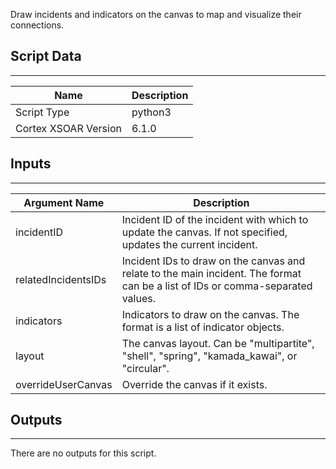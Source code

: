 Draw incidents and indicators on the canvas to map and visualize their connections.

## Script Data

---

| **Name** | **Description** |
| --- | --- |
| Script Type | python3 |
| Cortex XSOAR Version | 6.1.0 |

## Inputs

---

| **Argument Name** | **Description** |
| --- | --- |
| incidentID | Incident ID of the incident with which to update the canvas. If not specified, updates the current incident. |
| relatedIncidentsIDs | Incident IDs to draw on the canvas and relate to the main incident. The format can be a list of IDs or comma-separated values. |
| indicators | Indicators to draw on the canvas. The format is a list of indicator objects. |
| layout | The canvas layout. Can be "multipartite", "shell", "spring", "kamada_kawai", or "circular". |
| overrideUserCanvas | Override the canvas if it exists. |

## Outputs

---
There are no outputs for this script.
